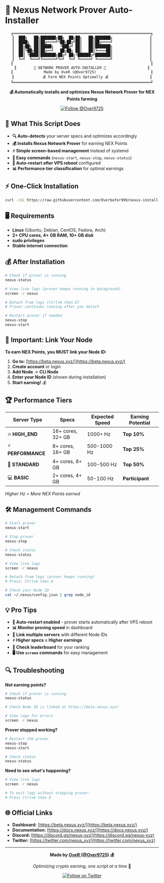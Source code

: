 # 🚀 Nexus Network Prover Auto-Installer

<div align="center">

```
╔═══════════════════════════════════════════════════════════════╗
║  ███╗   ██╗███████╗██╗  ██╗██╗   ██╗███████╗                 ║
║  ████╗  ██║██╔════╝╚██╗██╔╝██║   ██║██╔════╝                 ║
║  ██╔██╗ ██║█████╗   ╚███╔╝ ██║   ██║███████╗                 ║
║  ██║╚██╗██║██╔══╝   ██╔██╗ ██║   ██║╚════██║                 ║
║  ██║ ╚████║███████╗██╔╝ ██╗╚██████╔╝███████║                 ║
║  ╚═╝  ╚═══╝╚══════╝╚═╝  ╚═╝ ╚═════╝ ╚══════╝                 ║
║                                                               ║
║        🚀 NETWORK PROVER AUTO-INSTALLER 🚀                   ║
║              Made by OveR (@Over9725)                         ║
║             💰 Farm NEX Points Optimally 💰                   ║
╚═══════════════════════════════════════════════════════════════╝
```

**💰 Automatically installs and optimizes Nexus Network Prover for NEX Points farming**

[![Follow @Over9725](https://img.shields.io/badge/Follow-@Over9725-1DA1F2?logo=twitter)](https://twitter.com/Over9725)

</div>

## 🎯 What This Script Does

- **🔍 Auto-detects** your server specs and optimizes accordingly
- **💰 Installs Nexus Network Prover** for earning NEX Points
- **⚡ Simple screen-based management** instead of systemd
- **🔧 Easy commands** (`nexus-start`, `nexus-stop`, `nexus-status`)
- **🔄 Auto-restart after VPS reboot** configured
- **📊 Performance tier classification** for optimal earnings

## ⚡ One-Click Installation

```bash
curl -sSL https://raw.githubusercontent.com/Overbafer999/nexus-install.sh/main/install.sh | bash
```

## 🖥️ Requirements

- **Linux** (Ubuntu, Debian, CentOS, Fedora, Arch)
- **2+ CPU cores, 4+ GB RAM, 10+ GB disk**
- **sudo privileges**
- **Stable internet connection**

## 💰 After Installation

```bash
# Check if prover is running
nexus-status

# View live logs (prover keeps running in background)
screen -r nexus

# Detach from logs (Ctrl+A then D)
# Prover continues running after you detach

# Restart prover if needed
nexus-stop
nexus-start
```

## 🔗 Important: Link Your Node

**To earn NEX Points, you MUST link your Node ID:**

1. **Go to:** [https://beta.nexus.xyz/](https://beta.nexus.xyz/)
2. **Create account** or login
3. **Add Node** → **CLI Node**
4. **Enter your Node ID** (shown during installation)
5. **Start earning!** 💰

## 🏆 Performance Tiers

| Server Type | Specs | Expected Speed | Earning Potential |
|-------------|-------|----------------|-------------------|
| 🔥 **HIGH_END** | 16+ cores, 32+ GB | 1000+ Hz | **Top 10%** |
| ⚡ **PERFORMANCE** | 8+ cores, 16+ GB | 500-1000 Hz | **Top 25%** |
| 🚀 **STANDARD** | 4+ cores, 8+ GB | 100-500 Hz | **Top 50%** |
| 💻 **BASIC** | 2+ cores, 4+ GB | 50-100 Hz | **Participant** |

*Higher Hz = More NEX Points earned*

## 🛠️ Management Commands

```bash
# Start prover
nexus-start

# Stop prover  
nexus-stop

# Check status
nexus-status

# View live logs
screen -r nexus

# Detach from logs (prover keeps running)
# Press: Ctrl+A then D

# Check your Node ID
cat ~/.nexus/config.json | grep node_id
```

## 💡 Pro Tips

- **🔄 Auto-restart enabled** - prover starts automatically after VPS reboot
- **📊 Monitor proving speed** in dashboard  
- **🔗 Link multiple servers** with different Node IDs
- **⚡ Higher specs = Higher earnings**
- **📱 Check leaderboard** for your ranking
- **🖥️ Use `screen` commands** for easy management

## 🔍 Troubleshooting

**Not earning points?**
```bash
# Check if prover is running
nexus-status

# Check Node ID is linked at https://beta.nexus.xyz/

# View logs for errors
screen -r nexus
```

**Prover stopped working?**
```bash
# Restart the prover
nexus-stop
nexus-start

# Check status
nexus-status
```

**Need to see what's happening?**
```bash
# View live logs
screen -r nexus

# To exit logs without stopping prover:
# Press Ctrl+A then D
```

## 🌐 Official Links

- **Dashboard:** [https://beta.nexus.xyz/](https://beta.nexus.xyz/)
- **Documentation:** [https://docs.nexus.xyz/](https://docs.nexus.xyz/)
- **Discord:** [https://discord.gg/nexus-xyz](https://discord.gg/nexus-xyz)
- **Twitter:** [https://twitter.com/nexus_xyz](https://twitter.com/nexus_xyz)

---

<div align="center">

**Made by [OveR (@Over9725)](https://twitter.com/Over9725) 💰**

*Optimizing crypto earning, one script at a time* 🚀

[![Follow on Twitter](https://img.shields.io/badge/Follow-@Over9725-1DA1F2?style=for-the-badge&logo=twitter&logoColor=white)](https://twitter.com/Over9725)

</div>
